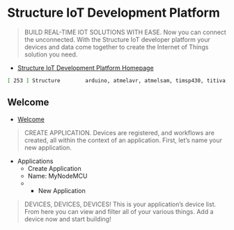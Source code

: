 Structure IoT Development Platform
==

> BUILD REAL-TIME IOT SOLUTIONS WITH EASE. Now you can connect the unconnected. With the Structure IoT developer platform your devices and data come together to create the Internet of Things solution you need.

- [Structure IoT Development Platform Homepage](https://www.getstructure.io/)

```sh
[ 253 ] Structure        arduino, atmelavr, atmelsam, timsp430, titiva, teensy, freescalekinetis, ststm32, nordicnrf51, nxplpc, espressif, siliconlabsefm32, linux_arm, native "Structure": Arduino SDK for connecting embedded devices to the Structure IoT developer platform
```

## Welcome

- [Welcome](https://app.getstructure.io/#/welcome)

> CREATE APPLICATION. Devices are registered, and workflows are created, all within the context of an application. First, let’s name your new application.

- Applications
  - Create Application
  - Name: MyNodeMCU
  - + New Application

> DEVICES, DEVICES, DEVICES! This is your application’s device list. From here you can view and filter all of your various things. Add a device now and start building!